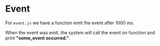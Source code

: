 # Event

For `event.js` we have a function emit the event after 1000 ms.

When the event was emit, the system will call the event on function and print **"some_event occurred."**.
